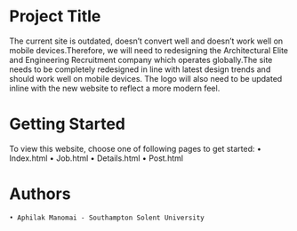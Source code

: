 # Project Title
The current site is outdated, doesn’t convert well and doesn’t work well on mobile devices.Therefore, we will need to redesigning the Architectural Elite and Engineering Recruitment company which operates globally.The site needs to be completely redesigned in line with latest design trends and should work well on mobile devices. The logo will also need to be updated
inline with the new website to reflect a more modern feel.

# Getting Started
To view this website, choose one of following pages to get started:
	• Index.html
	• Job.html
	• Details.html
  • Post.html

# Authors
	• Aphilak Manomai - Southampton Solent University
  

  
